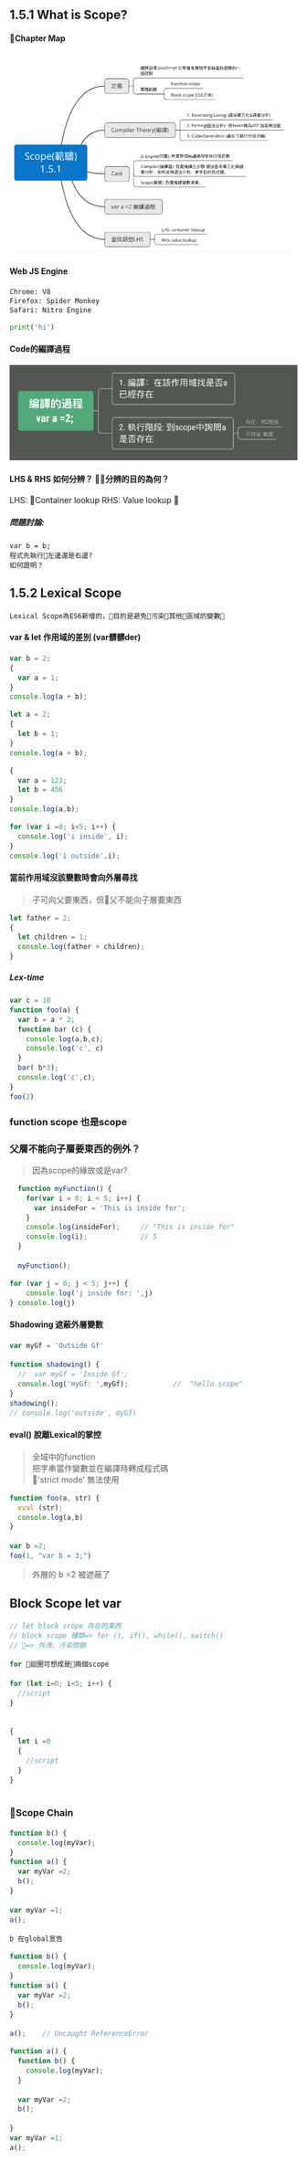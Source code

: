 ## 1.5.1 What is Scope?

#### Chapter Map
<br>
<img src='./Structure_Scope01.png'>
<h5>

#### Web JS Engine
```
Chrome: V8
Firefox: Spider Monkey
Safari: Nitro Engine
```
```python
print('hi')

```


#### Code的編譯過程

<img src='Structure_Scope01_1.png' >

#### LHS & RHS 如何分辨？ 分辨的目的為何？

LHS: Container lookup
RHS: Value lookup

##### 問題討論: 
```
var b = b;
程式先執行左邊還是右邊? 
如何證明？
```



## 1.5.2 Lexical Scope
```
Lexical Scope為ES6新增的，目的是避免污染其他區域的變數

```
#### var & let 作用域的差別 (var髒髒der)

```javascript
var b = 2;
{
  var a = 1;
}
console.log(a + b);
```

```javascript
let a = 2;
{
  let b = 1;
}
console.log(a + b);
```

```javascript
{
  var a = 123;
  let b = 456
}
console.log(a,b);
```


```javascript
for (var i =0; i<5; i++) {
  console.log('i inside', i);
}
console.log('i outside',i); 
```



#### 當前作用域沒該變數時會向外層尋找
>子可向父要東西，但父不能向子層要東西

```javascript
let father = 2;
{
  let children = 1;
  console.log(father + children);
}
```

##### Lex-time

```javascript
var c = 10
function foo(a) {
  var b = a * 2; 
  function bar (c) {
    console.log(a,b,c);
    console.log('c', c)
  }
  bar( b*3);
  console.log('c',c);
}
foo(2)
```


### function scope 也是scope
### 父層不能向子層要東西的例外？
> 因為scope的緣故或是var? 
``` javascript
  function myFunction() {
    for(var i = 0; i < 5; i++) {
      var insideFor = 'This is inside for';
    }
    console.log(insideFor);		// "This is inside for"
    console.log(i);				// 5
  }

  myFunction();

```


``` javascript
for (var j = 0; j < 5; j++) {
    console.log('j inside for: ',j)
} console.log(j)

```
> 

#### Shadowing 遮蔽外層變數

```javascript
var myGf = 'Outside Gf'

function shadowing() {
  //  var myGf = 'Inside Gf';
  console.log('myGf: ',myGf);			//  "hello scope"
}
shadowing();
// console.log('outside', myGf)

```

#### eval() 脫離Lexical的掌控
> 全域中的function <br>
> 把字串當作變數並在編譯時轉成程式碼 <br>
> 'strict mode' 無法使用
``` javascript
function foo(a, str) {
  eval (str);
  console.log(a,b)
}

var b =2;
foo(1, "var b = 3;")

```

>外層的 b =2 被遮蔽了

## Block Scope let var
```javascript
// let block scope 存在的東西
// block scope 種類=> for (), if(), while(), switch()
// => 外洩、污染問題

for 迴圈可想成是兩個scope

for (let i=0; i<5; i++) {
  //script
}


{
  let i =0
  {
    //script
  }
}



```



### Scope Chain
```javascript
function b() {
  console.log(myVar);
}
function a() {
  var myVar =2;
  b();
}

var myVar =1;
a();

b 在global宣告

```

```javascript
function b() {
  console.log(myVar);
}
function a() {
  var myVar =2;
  b();
}

a();    // Uncaught ReferenceError

```
``` javascript
function a() {
  function b() {
    console.log(myVar);
  }

  var myVar =2;
  b();

}
var myVar =1;
a();

```



<!-- ```
// hoisting

console.log(a);

var a =3;

function a () {

}

``` -->